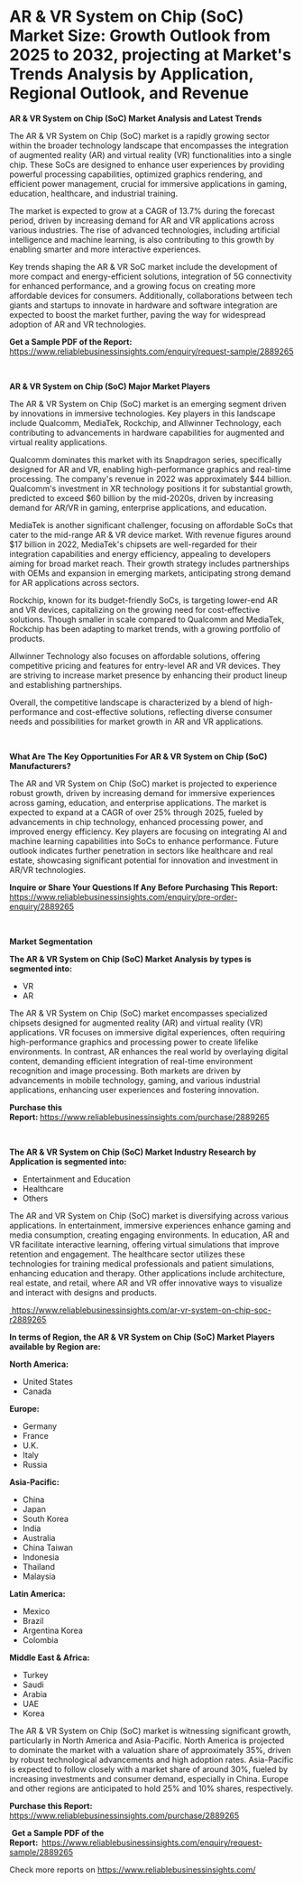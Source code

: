 <p><h1>AR & VR System on Chip (SoC) Market Size: Growth Outlook from 2025 to 2032, projecting at Market's Trends Analysis by Application, Regional Outlook, and Revenue</h1></p><p><strong>AR & VR System on Chip (SoC) Market Analysis and Latest Trends</strong></p>
<p><p>The AR & VR System on Chip (SoC) market is a rapidly growing sector within the broader technology landscape that encompasses the integration of augmented reality (AR) and virtual reality (VR) functionalities into a single chip. These SoCs are designed to enhance user experiences by providing powerful processing capabilities, optimized graphics rendering, and efficient power management, crucial for immersive applications in gaming, education, healthcare, and industrial training.</p><p>The market is expected to grow at a CAGR of 13.7% during the forecast period, driven by increasing demand for AR and VR applications across various industries. The rise of advanced technologies, including artificial intelligence and machine learning, is also contributing to this growth by enabling smarter and more interactive experiences. </p><p>Key trends shaping the AR & VR SoC market include the development of more compact and energy-efficient solutions, integration of 5G connectivity for enhanced performance, and a growing focus on creating more affordable devices for consumers. Additionally, collaborations between tech giants and startups to innovate in hardware and software integration are expected to boost the market further, paving the way for widespread adoption of AR and VR technologies.</p></p>
<p><strong>Get a Sample PDF of the Report:&nbsp;</strong> <a href="https://www.reliablebusinessinsights.com/enquiry/request-sample/2889265?utm_campaign=3278&utm_medium=2&utm_source=Github&utm_content=ia&utm_term=14032025&utm_id=ar-vr-system-on-chip-soc">https://www.reliablebusinessinsights.com/enquiry/request-sample/2889265</a></p>
<p>&nbsp;</p>
<p><strong>AR & VR System on Chip (SoC) Major Market Players</strong></p>
<p><p>The AR & VR System on Chip (SoC) market is an emerging segment driven by innovations in immersive technologies. Key players in this landscape include Qualcomm, MediaTek, Rockchip, and Allwinner Technology, each contributing to advancements in hardware capabilities for augmented and virtual reality applications.</p><p>Qualcomm dominates this market with its Snapdragon series, specifically designed for AR and VR, enabling high-performance graphics and real-time processing. The company's revenue in 2022 was approximately $44 billion. Qualcomm's investment in XR technology positions it for substantial growth, predicted to exceed $60 billion by the mid-2020s, driven by increasing demand for AR/VR in gaming, enterprise applications, and education.</p><p>MediaTek is another significant challenger, focusing on affordable SoCs that cater to the mid-range AR & VR device market. With revenue figures around $17 billion in 2022, MediaTek's chipsets are well-regarded for their integration capabilities and energy efficiency, appealing to developers aiming for broad market reach. Their growth strategy includes partnerships with OEMs and expansion in emerging markets, anticipating strong demand for AR applications across sectors.</p><p>Rockchip, known for its budget-friendly SoCs, is targeting lower-end AR and VR devices, capitalizing on the growing need for cost-effective solutions. Though smaller in scale compared to Qualcomm and MediaTek, Rockchip has been adapting to market trends, with a growing portfolio of products.</p><p>Allwinner Technology also focuses on affordable solutions, offering competitive pricing and features for entry-level AR and VR devices. They are striving to increase market presence by enhancing their product lineup and establishing partnerships.</p><p>Overall, the competitive landscape is characterized by a blend of high-performance and cost-effective solutions, reflecting diverse consumer needs and possibilities for market growth in AR and VR applications.</p></p>
<p>&nbsp;</p>
<p><strong>What Are The Key Opportunities For AR & VR System on Chip (SoC) Manufacturers?</strong></p>
<p><p>The AR and VR System on Chip (SoC) market is projected to experience robust growth, driven by increasing demand for immersive experiences across gaming, education, and enterprise applications. The market is expected to expand at a CAGR of over 25% through 2025, fueled by advancements in chip technology, enhanced processing power, and improved energy efficiency. Key players are focusing on integrating AI and machine learning capabilities into SoCs to enhance performance. Future outlook indicates further penetration in sectors like healthcare and real estate, showcasing significant potential for innovation and investment in AR/VR technologies.</p></p>
<p><strong>Inquire or Share Your Questions If Any Before Purchasing This Report:</strong> <a href="https://www.reliablebusinessinsights.com/enquiry/pre-order-enquiry/2889265?utm_campaign=3278&utm_medium=2&utm_source=Github&utm_content=ia&utm_term=14032025&utm_id=ar-vr-system-on-chip-soc">https://www.reliablebusinessinsights.com/enquiry/pre-order-enquiry/2889265</a></p>
<p>&nbsp;</p>
<p><strong>Market Segmentation</strong></p>
<p><strong>The AR & VR System on Chip (SoC) Market Analysis by types is segmented into:</strong></p>
<p><ul><li>VR</li><li>AR</li></ul></p>
<p><p>The AR & VR System on Chip (SoC) market encompasses specialized chipsets designed for augmented reality (AR) and virtual reality (VR) applications. VR focuses on immersive digital experiences, often requiring high-performance graphics and processing power to create lifelike environments. In contrast, AR enhances the real world by overlaying digital content, demanding efficient integration of real-time environment recognition and image processing. Both markets are driven by advancements in mobile technology, gaming, and various industrial applications, enhancing user experiences and fostering innovation.</p></p>
<p><strong>Purchase this Report:&nbsp;</strong><a href="https://www.reliablebusinessinsights.com/purchase/2889265?utm_campaign=3278&utm_medium=2&utm_source=Github&utm_content=ia&utm_term=14032025&utm_id=ar-vr-system-on-chip-soc">https://www.reliablebusinessinsights.com/purchase/2889265</a></p>
<p>&nbsp;</p>
<p><strong>The AR & VR System on Chip (SoC) Market Industry Research by Application is segmented into:</strong></p>
<p><ul><li>Entertainment and Education</li><li>Healthcare</li><li>Others</li></ul></p>
<p><p>The AR and VR System on Chip (SoC) market is diversifying across various applications. In entertainment, immersive experiences enhance gaming and media consumption, creating engaging environments. In education, AR and VR facilitate interactive learning, offering virtual simulations that improve retention and engagement. The healthcare sector utilizes these technologies for training medical professionals and patient simulations, enhancing education and therapy. Other applications include architecture, real estate, and retail, where AR and VR offer innovative ways to visualize and interact with designs and products.</p></p>
<p><a href="https://www.reliablebusinessinsights.com/ar-vr-system-on-chip-soc-r2889265?utm_campaign=3278&utm_medium=2&utm_source=Github&utm_content=ia&utm_term=14032025&utm_id=ar-vr-system-on-chip-soc">&nbsp;https://www.reliablebusinessinsights.com/ar-vr-system-on-chip-soc-r2889265</a></p>
<p><strong>In terms of Region, the AR & VR System on Chip (SoC) Market Players available by Region are:</strong></p>
<p>
    <p> <strong> North America: </strong>
        <ul>
            <li>United States</li>
            <li>Canada</li>
        </ul>
        </p> 
    <p> <strong> Europe: </strong>
        <ul>
            <li>Germany</li>
            <li>France</li>
            <li>U.K.</li>
            <li>Italy</li>
            <li>Russia</li>
        </ul>
        </p> 
    <p> <strong> Asia-Pacific: </strong>
        <ul>
            <li>China</li>
            <li>Japan</li>
            <li>South Korea</li>
            <li>India</li>
            <li>Australia</li>
            <li>China Taiwan</li>
            <li>Indonesia</li>
            <li>Thailand</li>
            <li>Malaysia</li>
        </ul>
        </p> 
    <p> <strong> Latin America: </strong>
        <ul>
            <li>Mexico</li>
            <li>Brazil</li>
            <li>Argentina Korea</li>
            <li>Colombia</li>
        </ul>
        </p> 
    <p> <strong> Middle East & Africa: </strong>
        <ul>
            <li>Turkey</li>
            <li>Saudi</li>
            <li>Arabia</li>
            <li>UAE</li>
            <li>Korea</li>
        </ul>
    </p>
    </p>
<p><p>The AR & VR System on Chip (SoC) market is witnessing significant growth, particularly in North America and Asia-Pacific. North America is projected to dominate the market with a valuation share of approximately 35%, driven by robust technological advancements and high adoption rates. Asia-Pacific is expected to follow closely with a market share of around 30%, fueled by increasing investments and consumer demand, especially in China. Europe and other regions are anticipated to hold 25% and 10% shares, respectively.</p></p>
<p><strong>Purchase this Report: </strong><a href="https://www.reliablebusinessinsights.com/purchase/2889265?utm_campaign=3278&utm_medium=2&utm_source=Github&utm_content=ia&utm_term=14032025&utm_id=ar-vr-system-on-chip-soc">https://www.reliablebusinessinsights.com/purchase/2889265</a></p>
<p>&nbsp;<strong>Get a Sample PDF of the Report:&nbsp;&nbsp;</strong><a href="https://www.reliablebusinessinsights.com/enquiry/request-sample/2889265?utm_campaign=3278&utm_medium=2&utm_source=Github&utm_content=ia&utm_term=14032025&utm_id=ar-vr-system-on-chip-soc">https://www.reliablebusinessinsights.com/enquiry/request-sample/2889265</a></p>
<p><strong></strong></p>
<p>Check more reports on <a href="https://www.reliablebusinessinsights.com/?utm_campaign=3278&utm_medium=2&utm_source=Github&utm_content=ia&utm_term=14032025&utm_id=ar-vr-system-on-chip-soc">https://www.reliablebusinessinsights.com/</a></p>